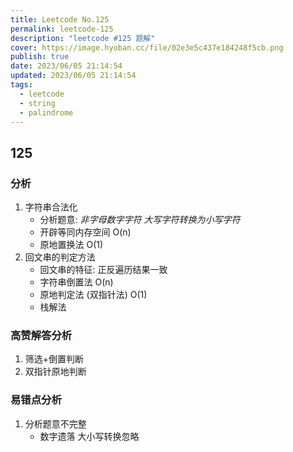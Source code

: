 ```yaml
---
title: Leetcode No.125
permalink: leetcode-125
description: "leetcode #125 题解"
cover: https://image.hyoban.cc/file/02e3e5c437e184248f5cb.png
publish: true
date: 2023/06/05 21:14:54
updated: 2023/06/05 21:14:54
tags:
  - leetcode
  - string
  - palindrome
---
```


## 125

### 分析

1. 字符串合法化
    * 分析题意: *非字母数字字符* *大写字符转换为小写字符*
    * 开辟等同内存空间 O(n)
    * 原地置换法 O(1)
2. 回文串的判定方法
    * 回文串的特征: 正反遍历结果一致
    * 字符串倒置法 O(n)
    * 原地判定法 (双指针法) O(1)
    * 栈解法

### 高赞解答分析

1. 筛选+倒置判断
2. 双指针原地判断

### 易错点分析

1. 分析题意不完整
    * 数字遗落 大小写转换忽略
